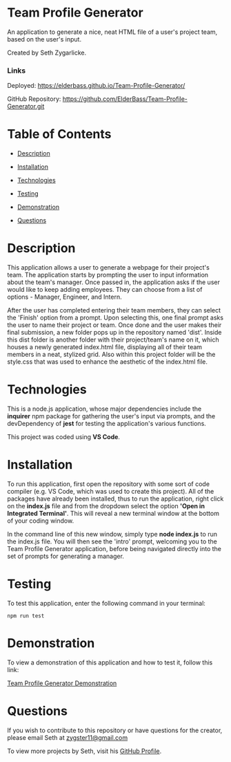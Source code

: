 # Team Profile Generator

An application to generate a nice, neat HTML file of a user's project team, based on the user's input.

Created by Seth Zygarlicke.

### __Links__

Deployed: https://elderbass.github.io/Team-Profile-Generator/

GitHub Repository: https://github.com/ElderBass/Team-Profile-Generator.git

# Table of Contents

* [Description](#description)

* [Installation](#installation)

* [Technologies](#technologies)

* [Testing](#testing)

* [Demonstration](#demonstration)
    
* [Questions](#questions)


# Description

This application allows a user to generate a webpage for their project's team. The application starts by prompting the user to input information about the team's manager. Once passed in, the application asks if the user would like to keep adding employees. They can choose from a list of options - Manager, Engineer, and Intern. 

After the user has completed entering their team members, they can select the 'Finish' option from a prompt. Upon selecting this, one final prompt asks the user to name their project or team. Once done and the user makes their final submission, a new folder pops up in the repository named 'dist'. Inside this dist folder is another folder with their project/team's name on it, which houses a newly generated index.html file, displaying all of their team members in a neat, stylized grid. Also within this project folder will be the style.css that was used to enhance the aesthetic of the index.html file. 

# Technologies

This is a node.js application, whose major dependencies include the __inquirer__ npm package for gathering the user's input via prompts, and the devDependency of __jest__ for testing the application's various functions.  

This project was coded using __VS Code__.

# Installation 

To run this application, first open the repository with some sort of code compiler (e.g. VS Code, which was used to create this project). All of the packages have already been installed, thus to run the application, right click on the __index.js__ file and from the dropdown select the option __'Open in Integrated Terminal'__. This will reveal a new terminal window at the bottom of your coding window. 

In the command line of this new window, simply type __node index.js__ to run the index.js file. You will then see the 'intro' prompt, welcoming you to the Team Profile Generator application, before being navigated directly into the set of prompts for generating a manager. 

# Testing

To test this application, enter the following command in your terminal:

```
npm run test
```

# Demonstration

To view a demonstration of this application and how to test it, follow this link:

[Team Profile Generator Demonstration]()

# Questions

If you wish to contribute to this repository or have questions for the creator, please email Seth at [zygster11@gmail.com](mailto:zygster11@gmail.com)

To view more projects by Seth, visit his [GitHub Profile](https://github.com/ElderBass).